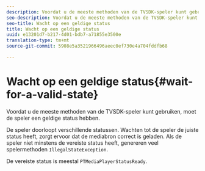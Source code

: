 ```yaml
---
description: Voordat u de meeste methoden van de TVSDK-speler kunt gebruiken, moet de speler een geldige status hebben.
seo-description: Voordat u de meeste methoden van de TVSDK-speler kunt gebruiken, moet de speler een geldige status hebben.
seo-title: Wacht op een geldige status
title: Wacht op een geldige status
uuid: e13201d7-b217-4d01-bdb7-a71855e3500e
translation-type: tm+mt
source-git-commit: 5908e5a3521966496aeec0ef730e4a704fddfb68

---
```



# Wacht op een geldige status{#wait-for-a-valid-state}

Voordat u de meeste methoden van de TVSDK-speler kunt gebruiken, moet de speler een geldige status hebben.

De speler doorloopt verschillende statussen. Wachten tot de speler de juiste status heeft, zorgt ervoor dat de mediabron correct is geladen. Als de speler niet minstens de vereiste status heeft, genereren veel spelermethoden `IllegalStateException`.

De vereiste status is meestal `PTMediaPlayerStatusReady`.
